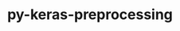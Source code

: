 ---
title: "py-keras-preprocessing"
layout: cache
categories: [package, develop]
meta: {"versions": ["1.1.2"], "compilers": ["apple-clang@=14.0.0", "apple-clang@=14.0.3", "gcc@=11.3.0", "gcc@=7.3.1"], "oss": ["amzn2", "ubuntu22.04", "ventura"], "platforms": ["darwin", "linux"], "targets": ["aarch64", "ivybridge", "x86_64_v3"], "stacks": ["ml-darwin-aarch64-mps", "ml-linux-x86_64-cpu", "ml-linux-x86_64-cuda", "ml-linux-x86_64-rocm", "root"], "num_specs": 35, "num_specs_by_stack": {"root": 35, "ml-darwin-aarch64-mps": 5, "ml-linux-x86_64-cuda": 13, "ml-linux-x86_64-rocm": 13, "ml-linux-x86_64-cpu": 13}}
spec_details: [{"hash": "6kyeizzuvj3oy25wlphylmcwl26ydwem", "compiler": "apple-clang@=14.0.0", "versions": ["1.1.2"], "os": "ventura", "platform": "darwin", "target": "aarch64", "variants": ["build_system=python_pip"], "stacks": ["root", "ml-darwin-aarch64-mps"], "size": "-", "tarball": "https://binaries.spack.io/develop/build_cache/darwin-ventura-aarch64/apple-clang-14.0.0/py-keras-preprocessing-1.1.2/darwin-ventura-aarch64-apple-clang-14.0.0-py-keras-preprocessing-1.1.2-6kyeizzuvj3oy25wlphylmcwl26ydwem.spack"}, {"hash": "6n3qocuoduq43jftgrmygrds7koyany5", "compiler": "apple-clang@=14.0.3", "versions": ["1.1.2"], "os": "ventura", "platform": "darwin", "target": "aarch64", "variants": ["build_system=python_pip"], "stacks": ["root", "ml-darwin-aarch64-mps"], "size": "-", "tarball": "https://binaries.spack.io/develop/build_cache/darwin-ventura-aarch64/apple-clang-14.0.3/py-keras-preprocessing-1.1.2/darwin-ventura-aarch64-apple-clang-14.0.3-py-keras-preprocessing-1.1.2-6n3qocuoduq43jftgrmygrds7koyany5.spack"}, {"hash": "ujvhqz2nvdkgbkfjicvukattkd333k3b", "compiler": "apple-clang@=14.0.3", "versions": ["1.1.2"], "os": "ventura", "platform": "darwin", "target": "aarch64", "variants": ["build_system=python_pip"], "stacks": ["root", "ml-darwin-aarch64-mps"], "size": "-", "tarball": "https://binaries.spack.io/develop/build_cache/darwin-ventura-aarch64/apple-clang-14.0.3/py-keras-preprocessing-1.1.2/darwin-ventura-aarch64-apple-clang-14.0.3-py-keras-preprocessing-1.1.2-ujvhqz2nvdkgbkfjicvukattkd333k3b.spack"}, {"hash": "h7metzoc5n2sfamd2brcqxv5hc7dpjxp", "compiler": "apple-clang@=14.0.3", "versions": ["1.1.2"], "os": "ventura", "platform": "darwin", "target": "aarch64", "variants": ["build_system=python_pip"], "stacks": ["root", "ml-darwin-aarch64-mps"], "size": "-", "tarball": "https://binaries.spack.io/develop/build_cache/darwin-ventura-aarch64/apple-clang-14.0.3/py-keras-preprocessing-1.1.2/darwin-ventura-aarch64-apple-clang-14.0.3-py-keras-preprocessing-1.1.2-h7metzoc5n2sfamd2brcqxv5hc7dpjxp.spack"}, {"hash": "o5lavbakzziaya423at7vu3h65jem332", "compiler": "apple-clang@=14.0.3", "versions": ["1.1.2"], "os": "ventura", "platform": "darwin", "target": "aarch64", "variants": ["build_system=python_pip"], "stacks": ["root", "ml-darwin-aarch64-mps"], "size": "-", "tarball": "https://binaries.spack.io/develop/build_cache/darwin-ventura-aarch64/apple-clang-14.0.3/py-keras-preprocessing-1.1.2/darwin-ventura-aarch64-apple-clang-14.0.3-py-keras-preprocessing-1.1.2-o5lavbakzziaya423at7vu3h65jem332.spack"}, {"hash": "f25f67hjj7y6dq2kvgtuge66ylmsdwt5", "compiler": "gcc@=7.3.1", "versions": ["1.1.2"], "os": "amzn2", "platform": "linux", "target": "ivybridge", "variants": ["build_system=python_pip"], "stacks": ["root"], "size": "-", "tarball": "https://binaries.spack.io/develop/build_cache/linux-amzn2-ivybridge/gcc-7.3.1/py-keras-preprocessing-1.1.2/linux-amzn2-ivybridge-gcc-7.3.1-py-keras-preprocessing-1.1.2-f25f67hjj7y6dq2kvgtuge66ylmsdwt5.spack"}, {"hash": "2buivtwm4jeeznxk4astakv2jrsyoxtl", "compiler": "gcc@=7.3.1", "versions": ["1.1.2"], "os": "amzn2", "platform": "linux", "target": "ivybridge", "variants": ["build_system=python_pip"], "stacks": ["root"], "size": "-", "tarball": "https://binaries.spack.io/develop/build_cache/linux-amzn2-ivybridge/gcc-7.3.1/py-keras-preprocessing-1.1.2/linux-amzn2-ivybridge-gcc-7.3.1-py-keras-preprocessing-1.1.2-2buivtwm4jeeznxk4astakv2jrsyoxtl.spack"}, {"hash": "yrbluybpb6abmzigjvxwyrjmp74ycorm", "compiler": "gcc@=7.3.1", "versions": ["1.1.2"], "os": "amzn2", "platform": "linux", "target": "ivybridge", "variants": ["build_system=python_pip"], "stacks": ["root"], "size": "-", "tarball": "https://binaries.spack.io/develop/build_cache/linux-amzn2-ivybridge/gcc-7.3.1/py-keras-preprocessing-1.1.2/linux-amzn2-ivybridge-gcc-7.3.1-py-keras-preprocessing-1.1.2-yrbluybpb6abmzigjvxwyrjmp74ycorm.spack"}, {"hash": "xo4fsbp6d2tohdo5nsx6lrygw52aoyyv", "compiler": "gcc@=7.3.1", "versions": ["1.1.2"], "os": "amzn2", "platform": "linux", "target": "ivybridge", "variants": ["build_system=python_pip"], "stacks": ["root"], "size": "-", "tarball": "https://binaries.spack.io/develop/build_cache/linux-amzn2-ivybridge/gcc-7.3.1/py-keras-preprocessing-1.1.2/linux-amzn2-ivybridge-gcc-7.3.1-py-keras-preprocessing-1.1.2-xo4fsbp6d2tohdo5nsx6lrygw52aoyyv.spack"}, {"hash": "zvdcfihmypufuxjuzgsyle75juiukp3a", "compiler": "gcc@=7.3.1", "versions": ["1.1.2"], "os": "amzn2", "platform": "linux", "target": "ivybridge", "variants": ["build_system=python_pip"], "stacks": ["root"], "size": "-", "tarball": "https://binaries.spack.io/develop/build_cache/linux-amzn2-ivybridge/gcc-7.3.1/py-keras-preprocessing-1.1.2/linux-amzn2-ivybridge-gcc-7.3.1-py-keras-preprocessing-1.1.2-zvdcfihmypufuxjuzgsyle75juiukp3a.spack"}, {"hash": "kbsxgyzt5efuhfmdhayvl3recavhfeby", "compiler": "gcc@=7.3.1", "versions": ["1.1.2"], "os": "amzn2", "platform": "linux", "target": "x86_64_v3", "variants": [], "stacks": ["root"], "size": "-", "tarball": "https://binaries.spack.io/develop/build_cache/linux-amzn2-x86_64_v3/gcc-7.3.1/py-keras-preprocessing-1.1.2/linux-amzn2-x86_64_v3-gcc-7.3.1-py-keras-preprocessing-1.1.2-kbsxgyzt5efuhfmdhayvl3recavhfeby.spack"}, {"hash": "t2r4zuxbusgrrx2h23yxggn5ftiedv2l", "compiler": "gcc@=7.3.1", "versions": ["1.1.2"], "os": "amzn2", "platform": "linux", "target": "x86_64_v3", "variants": ["build_system=python_pip"], "stacks": ["root"], "size": "-", "tarball": "https://binaries.spack.io/develop/build_cache/linux-amzn2-x86_64_v3/gcc-7.3.1/py-keras-preprocessing-1.1.2/linux-amzn2-x86_64_v3-gcc-7.3.1-py-keras-preprocessing-1.1.2-t2r4zuxbusgrrx2h23yxggn5ftiedv2l.spack"}, {"hash": "idf7364hfzwl5vir3hstmneqqriad6vb", "compiler": "gcc@=7.3.1", "versions": ["1.1.2"], "os": "amzn2", "platform": "linux", "target": "x86_64_v3", "variants": ["build_system=python_pip"], "stacks": ["root"], "size": "-", "tarball": "https://binaries.spack.io/develop/build_cache/linux-amzn2-x86_64_v3/gcc-7.3.1/py-keras-preprocessing-1.1.2/linux-amzn2-x86_64_v3-gcc-7.3.1-py-keras-preprocessing-1.1.2-idf7364hfzwl5vir3hstmneqqriad6vb.spack"}, {"hash": "jqulif3w7x7s5o2he4xzbh2defwsws7s", "compiler": "gcc@=7.3.1", "versions": ["1.1.2"], "os": "amzn2", "platform": "linux", "target": "x86_64_v3", "variants": [], "stacks": ["root"], "size": "-", "tarball": "https://binaries.spack.io/develop/build_cache/linux-amzn2-x86_64_v3/gcc-7.3.1/py-keras-preprocessing-1.1.2/linux-amzn2-x86_64_v3-gcc-7.3.1-py-keras-preprocessing-1.1.2-jqulif3w7x7s5o2he4xzbh2defwsws7s.spack"}, {"hash": "zyad6b3wui5g2rwvkddyqf4ad6riwbd2", "compiler": "gcc@=7.3.1", "versions": ["1.1.2"], "os": "amzn2", "platform": "linux", "target": "x86_64_v3", "variants": ["build_system=python_pip"], "stacks": ["root"], "size": "-", "tarball": "https://binaries.spack.io/develop/build_cache/linux-amzn2-x86_64_v3/gcc-7.3.1/py-keras-preprocessing-1.1.2/linux-amzn2-x86_64_v3-gcc-7.3.1-py-keras-preprocessing-1.1.2-zyad6b3wui5g2rwvkddyqf4ad6riwbd2.spack"}, {"hash": "uyhaj3sued6cuuzbzr6tbcn7yud5uql6", "compiler": "gcc@=7.3.1", "versions": ["1.1.2"], "os": "amzn2", "platform": "linux", "target": "x86_64_v3", "variants": [], "stacks": ["root"], "size": "-", "tarball": "https://binaries.spack.io/develop/build_cache/linux-amzn2-x86_64_v3/gcc-7.3.1/py-keras-preprocessing-1.1.2/linux-amzn2-x86_64_v3-gcc-7.3.1-py-keras-preprocessing-1.1.2-uyhaj3sued6cuuzbzr6tbcn7yud5uql6.spack"}, {"hash": "v5txbtgrg5ymnl6xbysi2jt7uuin6akk", "compiler": "gcc@=7.3.1", "versions": ["1.1.2"], "os": "amzn2", "platform": "linux", "target": "x86_64_v3", "variants": ["build_system=python_pip"], "stacks": ["root"], "size": "-", "tarball": "https://binaries.spack.io/develop/build_cache/linux-amzn2-x86_64_v3/gcc-7.3.1/py-keras-preprocessing-1.1.2/linux-amzn2-x86_64_v3-gcc-7.3.1-py-keras-preprocessing-1.1.2-v5txbtgrg5ymnl6xbysi2jt7uuin6akk.spack"}, {"hash": "2wdgja7f56eq3dkq27yga3s6nmzckksq", "compiler": "gcc@=7.3.1", "versions": ["1.1.2"], "os": "amzn2", "platform": "linux", "target": "x86_64_v3", "variants": ["build_system=python_pip"], "stacks": ["root"], "size": "-", "tarball": "https://binaries.spack.io/develop/build_cache/linux-amzn2-x86_64_v3/gcc-7.3.1/py-keras-preprocessing-1.1.2/linux-amzn2-x86_64_v3-gcc-7.3.1-py-keras-preprocessing-1.1.2-2wdgja7f56eq3dkq27yga3s6nmzckksq.spack"}, {"hash": "kd3kbrv4gco2l2tdyf7rtzl3tng73hau", "compiler": "gcc@=7.3.1", "versions": ["1.1.2"], "os": "amzn2", "platform": "linux", "target": "x86_64_v3", "variants": ["build_system=python_pip"], "stacks": ["root"], "size": "-", "tarball": "https://binaries.spack.io/develop/build_cache/linux-amzn2-x86_64_v3/gcc-7.3.1/py-keras-preprocessing-1.1.2/linux-amzn2-x86_64_v3-gcc-7.3.1-py-keras-preprocessing-1.1.2-kd3kbrv4gco2l2tdyf7rtzl3tng73hau.spack"}, {"hash": "5nxvdo6jrez35v27lhfxedzxqbu7dsne", "compiler": "gcc@=7.3.1", "versions": ["1.1.2"], "os": "amzn2", "platform": "linux", "target": "x86_64_v3", "variants": ["build_system=python_pip"], "stacks": ["root"], "size": "-", "tarball": "https://binaries.spack.io/develop/build_cache/linux-amzn2-x86_64_v3/gcc-7.3.1/py-keras-preprocessing-1.1.2/linux-amzn2-x86_64_v3-gcc-7.3.1-py-keras-preprocessing-1.1.2-5nxvdo6jrez35v27lhfxedzxqbu7dsne.spack"}, {"hash": "3kg3vb2wu22cn6x7xzie6gnohwo7hw2y", "compiler": "gcc@=7.3.1", "versions": ["1.1.2"], "os": "amzn2", "platform": "linux", "target": "x86_64_v3", "variants": [], "stacks": ["root"], "size": "-", "tarball": "https://binaries.spack.io/develop/build_cache/linux-amzn2-x86_64_v3/gcc-7.3.1/py-keras-preprocessing-1.1.2/linux-amzn2-x86_64_v3-gcc-7.3.1-py-keras-preprocessing-1.1.2-3kg3vb2wu22cn6x7xzie6gnohwo7hw2y.spack"}, {"hash": "qdt5mep4hvf3riphypkqxqik22uddhax", "compiler": "gcc@=7.3.1", "versions": ["1.1.2"], "os": "amzn2", "platform": "linux", "target": "x86_64_v3", "variants": ["build_system=python_pip"], "stacks": ["root"], "size": "-", "tarball": "https://binaries.spack.io/develop/build_cache/linux-amzn2-x86_64_v3/gcc-7.3.1/py-keras-preprocessing-1.1.2/linux-amzn2-x86_64_v3-gcc-7.3.1-py-keras-preprocessing-1.1.2-qdt5mep4hvf3riphypkqxqik22uddhax.spack"}, {"hash": "ehvuigkit2jden3zbjq6xwnsqcifxx73", "compiler": "gcc@=11.3.0", "versions": ["1.1.2"], "os": "ubuntu22.04", "platform": "linux", "target": "x86_64_v3", "variants": ["build_system=python_pip"], "stacks": ["ml-linux-x86_64-cuda", "root", "ml-linux-x86_64-rocm", "ml-linux-x86_64-cpu"], "size": "-", "tarball": "https://binaries.spack.io/develop/build_cache/linux-ubuntu22.04-x86_64_v3/gcc-11.3.0/py-keras-preprocessing-1.1.2/linux-ubuntu22.04-x86_64_v3-gcc-11.3.0-py-keras-preprocessing-1.1.2-ehvuigkit2jden3zbjq6xwnsqcifxx73.spack"}, {"hash": "af6xqzgog5u6scdvf5fbnygxqgczdhnk", "compiler": "gcc@=11.3.0", "versions": ["1.1.2"], "os": "ubuntu22.04", "platform": "linux", "target": "x86_64_v3", "variants": ["build_system=python_pip"], "stacks": ["ml-linux-x86_64-cuda", "root", "ml-linux-x86_64-rocm", "ml-linux-x86_64-cpu"], "size": "-", "tarball": "https://binaries.spack.io/develop/build_cache/linux-ubuntu22.04-x86_64_v3/gcc-11.3.0/py-keras-preprocessing-1.1.2/linux-ubuntu22.04-x86_64_v3-gcc-11.3.0-py-keras-preprocessing-1.1.2-af6xqzgog5u6scdvf5fbnygxqgczdhnk.spack"}, {"hash": "swacbe7wcnpy2krsajgtkp24ccecgsdg", "compiler": "gcc@=11.3.0", "versions": ["1.1.2"], "os": "ubuntu22.04", "platform": "linux", "target": "x86_64_v3", "variants": ["build_system=python_pip"], "stacks": ["ml-linux-x86_64-cuda", "root", "ml-linux-x86_64-rocm", "ml-linux-x86_64-cpu"], "size": "-", "tarball": "https://binaries.spack.io/develop/build_cache/linux-ubuntu22.04-x86_64_v3/gcc-11.3.0/py-keras-preprocessing-1.1.2/linux-ubuntu22.04-x86_64_v3-gcc-11.3.0-py-keras-preprocessing-1.1.2-swacbe7wcnpy2krsajgtkp24ccecgsdg.spack"}, {"hash": "byskgmykmo54yy2kcxetfvkahjygeun6", "compiler": "gcc@=11.3.0", "versions": ["1.1.2"], "os": "ubuntu22.04", "platform": "linux", "target": "x86_64_v3", "variants": ["build_system=python_pip"], "stacks": ["ml-linux-x86_64-cuda", "root", "ml-linux-x86_64-rocm", "ml-linux-x86_64-cpu"], "size": "-", "tarball": "https://binaries.spack.io/develop/build_cache/linux-ubuntu22.04-x86_64_v3/gcc-11.3.0/py-keras-preprocessing-1.1.2/linux-ubuntu22.04-x86_64_v3-gcc-11.3.0-py-keras-preprocessing-1.1.2-byskgmykmo54yy2kcxetfvkahjygeun6.spack"}, {"hash": "rlrhyes6bls6v7xmsl7yaumkwdxvy7sw", "compiler": "gcc@=11.3.0", "versions": ["1.1.2"], "os": "ubuntu22.04", "platform": "linux", "target": "x86_64_v3", "variants": ["build_system=python_pip"], "stacks": ["ml-linux-x86_64-cuda", "root", "ml-linux-x86_64-rocm", "ml-linux-x86_64-cpu"], "size": "-", "tarball": "https://binaries.spack.io/develop/build_cache/linux-ubuntu22.04-x86_64_v3/gcc-11.3.0/py-keras-preprocessing-1.1.2/linux-ubuntu22.04-x86_64_v3-gcc-11.3.0-py-keras-preprocessing-1.1.2-rlrhyes6bls6v7xmsl7yaumkwdxvy7sw.spack"}, {"hash": "iwqpxlbziponrhrmjn2wy3i2zmi5tr3u", "compiler": "gcc@=11.3.0", "versions": ["1.1.2"], "os": "ubuntu22.04", "platform": "linux", "target": "x86_64_v3", "variants": ["build_system=python_pip"], "stacks": ["ml-linux-x86_64-cuda", "root", "ml-linux-x86_64-rocm", "ml-linux-x86_64-cpu"], "size": "-", "tarball": "https://binaries.spack.io/develop/build_cache/linux-ubuntu22.04-x86_64_v3/gcc-11.3.0/py-keras-preprocessing-1.1.2/linux-ubuntu22.04-x86_64_v3-gcc-11.3.0-py-keras-preprocessing-1.1.2-iwqpxlbziponrhrmjn2wy3i2zmi5tr3u.spack"}, {"hash": "qzwlozyml5qaygh67txm46ujiioyqmgp", "compiler": "gcc@=11.3.0", "versions": ["1.1.2"], "os": "ubuntu22.04", "platform": "linux", "target": "x86_64_v3", "variants": ["build_system=python_pip"], "stacks": ["ml-linux-x86_64-cuda", "root", "ml-linux-x86_64-rocm", "ml-linux-x86_64-cpu"], "size": "-", "tarball": "https://binaries.spack.io/develop/build_cache/linux-ubuntu22.04-x86_64_v3/gcc-11.3.0/py-keras-preprocessing-1.1.2/linux-ubuntu22.04-x86_64_v3-gcc-11.3.0-py-keras-preprocessing-1.1.2-qzwlozyml5qaygh67txm46ujiioyqmgp.spack"}, {"hash": "tzjsmeef52ondqg3dy4q5uyr2mvh6dfo", "compiler": "gcc@=11.3.0", "versions": ["1.1.2"], "os": "ubuntu22.04", "platform": "linux", "target": "x86_64_v3", "variants": ["build_system=python_pip"], "stacks": ["ml-linux-x86_64-cuda", "root", "ml-linux-x86_64-rocm", "ml-linux-x86_64-cpu"], "size": "-", "tarball": "https://binaries.spack.io/develop/build_cache/linux-ubuntu22.04-x86_64_v3/gcc-11.3.0/py-keras-preprocessing-1.1.2/linux-ubuntu22.04-x86_64_v3-gcc-11.3.0-py-keras-preprocessing-1.1.2-tzjsmeef52ondqg3dy4q5uyr2mvh6dfo.spack"}, {"hash": "s2d54dxphrehiqmeb35d7g4kwhjd6w7d", "compiler": "gcc@=11.3.0", "versions": ["1.1.2"], "os": "ubuntu22.04", "platform": "linux", "target": "x86_64_v3", "variants": ["build_system=python_pip"], "stacks": ["ml-linux-x86_64-cuda", "root", "ml-linux-x86_64-rocm", "ml-linux-x86_64-cpu"], "size": "-", "tarball": "https://binaries.spack.io/develop/build_cache/linux-ubuntu22.04-x86_64_v3/gcc-11.3.0/py-keras-preprocessing-1.1.2/linux-ubuntu22.04-x86_64_v3-gcc-11.3.0-py-keras-preprocessing-1.1.2-s2d54dxphrehiqmeb35d7g4kwhjd6w7d.spack"}, {"hash": "bcxovoglwraqv27bnagmayrkirbhcmje", "compiler": "gcc@=11.3.0", "versions": ["1.1.2"], "os": "ubuntu22.04", "platform": "linux", "target": "x86_64_v3", "variants": ["build_system=python_pip"], "stacks": ["ml-linux-x86_64-cuda", "root", "ml-linux-x86_64-rocm", "ml-linux-x86_64-cpu"], "size": "-", "tarball": "https://binaries.spack.io/develop/build_cache/linux-ubuntu22.04-x86_64_v3/gcc-11.3.0/py-keras-preprocessing-1.1.2/linux-ubuntu22.04-x86_64_v3-gcc-11.3.0-py-keras-preprocessing-1.1.2-bcxovoglwraqv27bnagmayrkirbhcmje.spack"}, {"hash": "7qg2jt5st5jxsnsc4efhdtal3d6xwsqr", "compiler": "gcc@=11.3.0", "versions": ["1.1.2"], "os": "ubuntu22.04", "platform": "linux", "target": "x86_64_v3", "variants": ["build_system=python_pip"], "stacks": ["ml-linux-x86_64-cuda", "root", "ml-linux-x86_64-rocm", "ml-linux-x86_64-cpu"], "size": "-", "tarball": "https://binaries.spack.io/develop/build_cache/linux-ubuntu22.04-x86_64_v3/gcc-11.3.0/py-keras-preprocessing-1.1.2/linux-ubuntu22.04-x86_64_v3-gcc-11.3.0-py-keras-preprocessing-1.1.2-7qg2jt5st5jxsnsc4efhdtal3d6xwsqr.spack"}, {"hash": "3t7gw2eu4tvcbpbwhrglzg6lrgjdymum", "compiler": "gcc@=11.3.0", "versions": ["1.1.2"], "os": "ubuntu22.04", "platform": "linux", "target": "x86_64_v3", "variants": ["build_system=python_pip"], "stacks": ["ml-linux-x86_64-cuda", "root", "ml-linux-x86_64-rocm", "ml-linux-x86_64-cpu"], "size": "-", "tarball": "https://binaries.spack.io/develop/build_cache/linux-ubuntu22.04-x86_64_v3/gcc-11.3.0/py-keras-preprocessing-1.1.2/linux-ubuntu22.04-x86_64_v3-gcc-11.3.0-py-keras-preprocessing-1.1.2-3t7gw2eu4tvcbpbwhrglzg6lrgjdymum.spack"}, {"hash": "tlskklgoe7jrq5wromrg6mrzcmirrk7f", "compiler": "gcc@=11.3.0", "versions": ["1.1.2"], "os": "ubuntu22.04", "platform": "linux", "target": "x86_64_v3", "variants": ["build_system=python_pip"], "stacks": ["ml-linux-x86_64-cuda", "root", "ml-linux-x86_64-rocm", "ml-linux-x86_64-cpu"], "size": "-", "tarball": "https://binaries.spack.io/develop/build_cache/linux-ubuntu22.04-x86_64_v3/gcc-11.3.0/py-keras-preprocessing-1.1.2/linux-ubuntu22.04-x86_64_v3-gcc-11.3.0-py-keras-preprocessing-1.1.2-tlskklgoe7jrq5wromrg6mrzcmirrk7f.spack"}]
---
